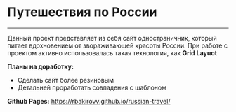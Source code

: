 # Путешествия по России
------
Данный проект представляет из себя сайт одностраничник, который питает вдохновением от звораживающей красоты России.
При работе с проектом активно использовалась такая технология, как __Grid Layuot__

__Планы на доработку:__
* Сделать сайт более резиновым
* Детальней проработать совпадения с шаблоном

__Github Pages:__ https://rbakirovv.github.io/russian-travel/
